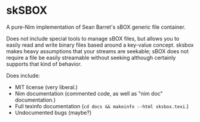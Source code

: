 # skSBOX

A pure-Nim implementation of Sean Barret's sBOX generic file container.

Does not include special tools to manage sBOX files, but allows you to easily read and write binary files based around a key-value concept.  sksbox makes heavy assumptions that your streams are seekable; sBOX does not require a file be easily streamable without seeking although certainly supports that kind of behavior.

Does include:

  - MIT license (very liberal.)
  - Nim documentation (commented code, as well as "nim doc" documentation.)
  - Full texinfo documentation (`cd docs && makeinfo --html sksbox.texi`.)
  - Undocumented bugs (maybe?)
